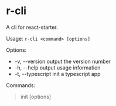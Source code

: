 # r-cli

A cli for react-starter.

Usage: `r-cli <command> [options]`

Options:

- -v, --version output the version number
- -h, --help output usage information
- -t, --typescript init a typescript app

Commands:

> init [options] <name>
